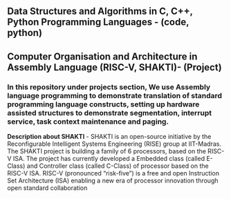 ## Data Structures and Algorithms in C, C++, Python Programming Languages - (code, python)


## Computer Organisation and Architecture in Assembly Language (RISC-V, SHAKTI)- (Project)
### In this repository under projects section, We use Assembly language programming to demonstrate translation of standard programming language constructs, setting up hardware assisted structures to demonstrate segmentation, interrupt service, task context maintenance and paging.
**Description about SHAKTI** - SHAKTI is an open-source initiative by the Reconfigurable Intelligent Systems Engineering (RISE) group at IIT-Madras. The SHAKTI project is building a family of 6 processors, based on the RISC-V ISA. The project has currently developed a Embedded class (called E-Class) and Controller class (called C-Class) of processor based on the RISC-V ISA. RISC-V (pronounced “risk-five”) is a free and open Instruction Set Architecture (ISA) enabling a new era of processor innovation through open standard collaboration
